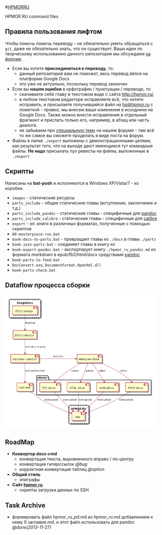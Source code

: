 #﻿[HPMORRU](https://github.com/kaat/hpmorru/)

HPMOR RU command files


## Правила пользования лифтом

Чтобы помочь помочь переводу - не обязательно уметь обращаться с `git`, даже не обязательно знать, что он существует.
Ваши идеи по творческому использованию данного репозитория мы обсуждаем [на форуме](http://lesswrong.ru/forum/index.php/topic,67.0.html).

- Если вы хотите **присоединиться к переводу**, то:
	+ данный репозиторий вам не поможет, весь перевод вёлся на платформе Google Docs
	+ это уже не актуально, поскольку перевод закончен
- Если вы **нашли ошибки** в орфографии / пунктуации / переводе, то:
	+ скачиваете себе главу в текстовом виде с сайта http://hpmor.ru/.
	+ в любом текстовом редакторе исправляете всё, что хотите исправить, и присылаете получившийся файл на <hp@hpmor.ru> с пометкой - *правка*, мы внесем ваши изменения в исходники на Google Docs. Также можно внести исправления в отдельный фрагмент и прислать только его, например, в абзац или часть диалога.
	+ не забываем про [специальную тему](http://lesswrong.ru/forum/index.php/topic,9.0.html) на нашем форуме - там всё то же самое вы сможете проделать в виде поста на форум.
- Файлы в папке `./export` выложены с демонстрационными целями, как результат того, что на выходе дают имеющиеся тут командные файлы. **Не надо** присылать пул ревесты на файлы, выложенные в `./export`


## Скрипты

Написаны на **bat-posh** и исполняются в Windows XP/Vista/7 - из коробки.

- `images` - статические ресурсы
- `parts_include` - общие статические главы (вступление, заключение и т.д.)
- `parts_include_pandoc` - статические главы - специфичные для [pandoc][l_pandoc]
- `parts_include_calibre` - статические главы - специфичные для [calibre][l_calibre]
- `export` - эл. книги в различных форматах, полученные с помощью скриптов
- `00-masterpiece-run.bat`
- `book-docx-to-parts.bat` - превращает главы из `./docx` в главы `./parts`
- `book-join-parts.bat` - соединяет главы в книгу `md`
- `book-export-pandoc.bat` - экспортирует книгу `./hpmor_ru_pandoc.md` из формата *markdown* в epub/fb2/html/docx средствами [pandoc][l_pandoc]
- `book-parts-to-feed.bat`
- `DocConvert.exe`, `DocumentFormat.OpenXml.dll`
- `book-parts-check.bat`


## Dataflow процесса сборки

![Процесс сборки](/images/process.png)

## RoadMap

- **Конвертор docx->md**
	- конвертация текста, выровненного вправо / по-центру
	- конвертация гиперссылок *@bug*
	- корректная конвертация таблиц *@option*
- **Общий стиль**
	- эпиграфы
- **Сайт [hpmor.ru](http://hpmor.ru/)**
	- скрипты загрузки данных по SSH

## Task Archive
- формировать файл hpmor_ru_pd.md из hpmor_ru.md добавлением к нему 0 заглавие.md, и этот файл использовать для pandoc *@done(2013-11-27)*

 [l_pandoc]: http://johnmacfarlane.net/pandoc/
 [l_calibre]: http://calibre-ebook.com/
